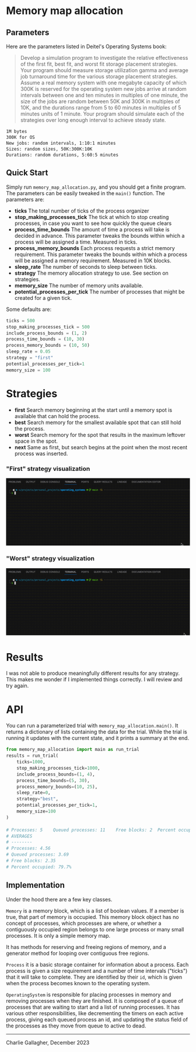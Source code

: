 # Memory map allocation
## Parameters
Here are the parameters listed in Deitel's Operating Systems book:

> Develop a simulation program to investigate the relative effectiveness of the first fit, best fit, and worst fit storage placement strategies. Your program should measure storage utilization gamma and average job turnaround time for the various storage placement strategies. Assume a real memory system with one megabyte capacity of which 300K is reserved for the operating system new jobs arrive at random intervals between one and ten minutes in multiples of one minute, the size of the jobs are random between 50K and 300K in multiples of 10K, and the durations range from 5 to 60 minutes in multiples of 5 minutes units of 1 minute. Your program should simulate each of the strategies over long enough interval to achieve steady state.

```
1M bytes
300K for OS
New jobs: random intervals, 1:10:1 minutes
Sizes: random sizes, 50K:300K:10K
Durations: random durations, 5:60:5 minutes
```


## Quick Start

Simply run `memory_map_allocation.py`, and you should get a finite program. The parameters can be easily tweaked in the ``main()`` function. The parameters are:

- **ticks** The total number of ticks of the process organizer
- **stop_making_processes_tick** The tick at which to stop creating processes, in case you want to see how quickly the queue clears
- **process_time_bounds** The amount of time a process will take is decided in advance. This parameter tweaks the bounds within which a process will be assigned a time. Measured in ticks.
- **process_memory_bounds** Each process requests a strict memory requirement. This parameter tweaks the bounds within which a process will be assigned a memory requirement. Measured in 10K blocks.
- **sleep_rate** The number of seconds to sleep between ticks.
- **strategy** The memory allocation strategy to use. See section on strategies.
- **memory_size** The number of memory units available.
- **potential_processes_per_tick** The number of processes that might be created for a given tick.

Some defaults are:

```py
ticks = 500
stop_making_processes_tick = 500
include_process_bounds = (1, 2)
process_time_bounds = (10, 30)
process_memory_bounds = (10, 50)
sleep_rate = 0.05
strategy = "first"
potential_processes_per_tick=1
memory_size = 100
```


# Strategies

- **first** Search memory beginning at the start until a memory spot is available that can hold the process.
- **best** Search memory for the smallest available spot that can still hold the process.
- **worst** Search memory for the spot that results in the maximum leftover space in the spot.
- **next** Same as first, but search begins at the point when the most recent process was inserted.


### "First" strategy visualization

![First strategy](https://github.com/charlie-gallagher/os-contiguous-malloc/blob/main/first-strategy.gif)

### "Worst" strategy visualization

![Worst strategy](https://github.com/charlie-gallagher/os-contiguous-malloc/blob/main/worst-strategy.gif)




# Results
I was not able to produce meaningfully different results for any strategy. This makes me wonder if I implemented things correctly. I will review and try again.

# API
You can run a parameterized trial with `memory_map_allocation.main()`. It returns a dictionary of lists containing the data for the trial. While the trial is running it updates with the current state, and it prints a summary at the end.

```py
from memory_map_allocation import main as run_trial
results = run_trial(
    ticks=1000,
    stop_making_processes_tick=1000,
    include_process_bounds=(1, 4),
    process_time_bounds=(5, 30),
    process_memory_bounds=(10, 25),
    sleep_rate=0,
    strategy="best",
    potential_processes_per_tick=1,
    memory_size=100
)

# Processes: 5    Queued processes: 11    Free blocks: 2  Percent occupied: 96.0%                                    
# AVERAGES
# --------
# Processes: 4.56
# Queued processes: 3.69
# Free blocks: 2.35
# Percent occupied: 79.7%
```


## Implementation
Under the hood there are a few key classes.

`Memory` is a memory block, which is a list of boolean values. If a member is true, that part of memory is occupied. This memory block object has no concept of processes, which processes are where, or whether a contiguously occupied region belongs to one large process or many small processes. It is only a simple memory map.

It has methods for reserving and freeing regions of memory, and a generator method for looping over contiguous free regions.

`Process` it is a basic storage container for information about a process. Each process is given a size requirement and a number of time intervals ("ticks") that it will take to complete. They are identified by their `id`, which is given when the process becomes known to the operating system.

`OperatingSystem` is responsible for placing processes in memory and removing processes when they are finished. It is composed of a queue of processes that are waiting to start and a list of running processes. It has various other responsibilities, like decrementing the timers on each active process, giving each queued process an id, and updating the status field of the processes as they move from queue to active to dead.




---

Charlie Gallagher, December 2023